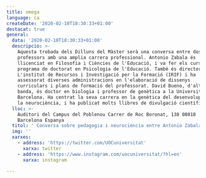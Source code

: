 ```yaml
---
title: omega
language: ca
createDate: '2020-02-10T18:30:33+01:00'
destacat: true
general:
  data: '2020-02-10T18:30:33+01:00'
  descripcio: >-
    Aquesta trobada dels Dilluns del Màster serà una conversa entre dos
    professors amb una amplia carrera professional. Antonio Zabala és
    llicenciat en Filosofia i Ciències de l'Educació, i va fer els cursos del
    programa de doctorat en Psicologia de l'Educació. També és director de
    L'institut de Recursos i Investigació per la Formació (IRIF) i ha
    assessorat diverses administracions en l'elaboració de dissenys
    curriculars i plans de formació del professorat. David Bueno, d'altra
    banda, és doctor en biologia i professor de genètica a la Universitat de
    Barcelona. Ha centrat la seva carrera en la genètica del desenvolupament i
    la neurociència, i ha publicat molts llibres de divulgació científica.
  lloc: >-
    Auditori del Campus del Poblenou Carrer de Roc Boronat, 138 08018
    Barcelona Espanya
  titol: ' Conversa sobre pedagogia i neurociència entre Antonio Zabala i David Bueno'
  img: ''
  xarxes:
    - address: 'https://twitter.com/UOCuniversitat'
      xarxa: twitter
    - address: 'https://www.instagram.com/uocuniversitat/?hl=en'
      xarxa: instagram

---
```


